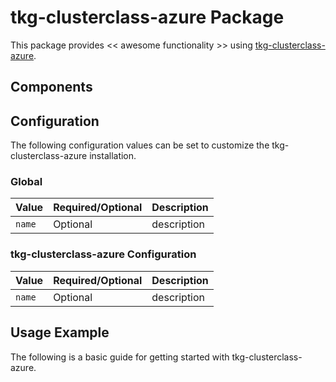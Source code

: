 # tkg-clusterclass-azure Package

This package provides << awesome functionality >> using [tkg-clusterclass-azure](https://INFO_NEEDED).

## Components

## Configuration

The following configuration values can be set to customize the tkg-clusterclass-azure installation.

### Global

| Value | Required/Optional | Description |
|-------|-------------------|-------------|
| `name` | Optional | description |

### tkg-clusterclass-azure Configuration

| Value | Required/Optional | Description |
|-------|-------------------|-------------|
| `name` | Optional | description |

## Usage Example

The following is a basic guide for getting started with tkg-clusterclass-azure.
